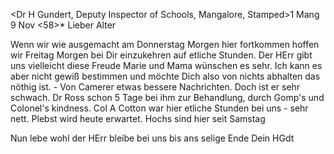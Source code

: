 <Dr H Gundert, Deputy Inspector of Schools, Mangalore, Stamped>1 
 Mang 9 Nov <58>*
Lieber Alter

Wenn wir wie ausgemacht am Donnerstag Morgen hier fortkommen hoffen wir Freitag Morgen bei Dir einzukehren auf etliche Stunden. Der HErr gibt uns vielleicht diese Freude Marie und Mama wünschen es sehr. Ich kann es aber nicht gewiß bestimmen und möchte Dich also von nichts abhalten das nöthig ist. - Von Camerer etwas bessere Nachrichten. Doch ist er sehr schwach. Dr Ross schon 5 Tage bei ihm zur Behandlung, durch Gomp's und Colonel's kindness. Col A Cotton war hier etliche Stunden bei uns - sehr nett. Plebst wird heute erwartet. Hochs sind hier seit Samstag

Nun lebe wohl der HErr bleibe bei uns bis ans selige Ende
 Dein HGdt

